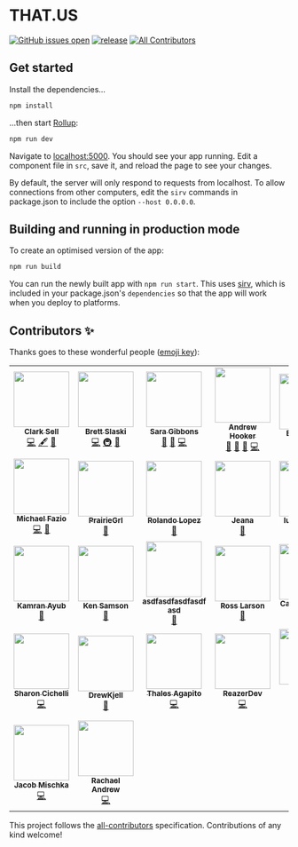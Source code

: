 # THAT.US

[![GitHub issues open](https://img.shields.io/github/issues/thatconference/that.us.svg)](https://github.com/thatconference/that.us/issues) [![release](https://img.shields.io/badge/PRs-welcome-brightgreen.svg)](https://github.com/thatconference/that.us/issues) <!-- ALL-CONTRIBUTORS-BADGE:START - Do not remove or modify this section -->
[![All Contributors](https://img.shields.io/badge/all_contributors-30-orange.svg?style=flat-square)](#contributors-)

<!-- ALL-CONTRIBUTORS-BADGE:END -->

## Get started

Install the dependencies...

```bash
npm install
```

...then start [Rollup](https://rollupjs.org):

```bash
npm run dev
```

Navigate to [localhost:5000](http://localhost:5000). You should see your app running. Edit a component file in `src`, save it, and reload the page to see your changes.

By default, the server will only respond to requests from localhost. To allow connections from other computers, edit the `sirv` commands in package.json to include the option `--host 0.0.0.0`.

## Building and running in production mode

To create an optimised version of the app:

```bash
npm run build
```

You can run the newly built app with `npm run start`. This uses [sirv](https://github.com/lukeed/sirv), which is included in your package.json's `dependencies` so that the app will work when you deploy to platforms.

## Contributors ✨

Thanks goes to these wonderful people ([emoji key](https://allcontributors.org/docs/en/emoji-key)):

<!-- ALL-CONTRIBUTORS-LIST:START - Do not remove or modify this section -->
<!-- prettier-ignore-start -->
<!-- markdownlint-disable -->
<table>
  <tr>
    <td align="center"><a href="http://unspecified.io"><img src="https://avatars1.githubusercontent.com/u/772569?v=4" width="100px;" alt=""/><br /><sub><b>Clark Sell</b></sub></a><br /><a href="https://github.com/ThatConference/that.us/commits?author=csell5" title="Code">💻</a> <a href="#content-csell5" title="Content">🖋</a> <a href="#design-csell5" title="Design">🎨</a></td>
    <td align="center"><a href="http://blog.brettski.com"><img src="https://avatars3.githubusercontent.com/u/473633?v=4" width="100px;" alt=""/><br /><sub><b>Brett Slaski</b></sub></a><br /><a href="https://github.com/ThatConference/that.us/commits?author=brettski" title="Code">💻</a> <a href="#infra-brettski" title="Infrastructure (Hosting, Build-Tools, etc)">🚇</a> <a href="#maintenance-brettski" title="Maintenance">🚧</a></td>
    <td align="center"><a href="http://saragibby.com"><img src="https://avatars1.githubusercontent.com/u/82035?v=4" width="100px;" alt=""/><br /><sub><b>Sara Gibbons</b></sub></a><br /><a href="https://github.com/ThatConference/that.us/pulls?q=is%3Apr+reviewed-by%3Asaragibby" title="Reviewed Pull Requests">👀</a> <a href="#userTesting-saragibby" title="User Testing">📓</a> <a href="https://github.com/ThatConference/that.us/commits?author=saragibby" title="Code">💻</a></td>
    <td align="center"><a href="https://leanpub.com/os-support"><img src="https://avatars3.githubusercontent.com/u/240650?v=4" width="100px;" alt=""/><br /><sub><b>Andrew Hooker</b></sub></a><br /><a href="https://github.com/ThatConference/that.us/issues?q=author%3AGeekOnCoffee" title="Bug reports">🐛</a> <a href="#userTesting-GeekOnCoffee" title="User Testing">📓</a> <a href="https://github.com/ThatConference/that.us/pulls?q=is%3Apr+reviewed-by%3AGeekOnCoffee" title="Reviewed Pull Requests">👀</a> <a href="https://github.com/ThatConference/that.us/commits?author=GeekOnCoffee" title="Code">💻</a></td>
    <td align="center"><a href="https://github.com/gemolle"><img src="https://avatars0.githubusercontent.com/u/60487024?v=4" width="100px;" alt=""/><br /><sub><b>Erin Gemoll</b></sub></a><br /><a href="https://github.com/ThatConference/that.us/issues?q=author%3Agemolle" title="Bug reports">🐛</a></td>
    <td align="center"><a href="https://github.com/TheTopher"><img src="https://avatars1.githubusercontent.com/u/6912293?v=4" width="100px;" alt=""/><br /><sub><b>TheTopher</b></sub></a><br /><a href="https://github.com/ThatConference/that.us/issues?q=author%3ATheTopher" title="Bug reports">🐛</a></td>
    <td align="center"><a href="https://github.com/mcookWI"><img src="https://avatars0.githubusercontent.com/u/5367626?v=4" width="100px;" alt=""/><br /><sub><b>Mike</b></sub></a><br /><a href="https://github.com/ThatConference/that.us/issues?q=author%3AmcookWI" title="Bug reports">🐛</a> <a href="#userTesting-mcookWI" title="User Testing">📓</a></td>
  </tr>
  <tr>
    <td align="center"><a href="https://github.com/MFazio23"><img src="https://avatars0.githubusercontent.com/u/782519?v=4" width="100px;" alt=""/><br /><sub><b>Michael Fazio</b></sub></a><br /><a href="https://github.com/ThatConference/that.us/commits?author=MFazio23" title="Code">💻</a> <a href="https://github.com/ThatConference/that.us/issues?q=author%3AMFazio23" title="Bug reports">🐛</a></td>
    <td align="center"><a href="https://github.com/PrairieGrl"><img src="https://avatars1.githubusercontent.com/u/66928505?v=4" width="100px;" alt=""/><br /><sub><b>PrairieGrl</b></sub></a><br /><a href="https://github.com/ThatConference/that.us/issues?q=author%3APrairieGrl" title="Bug reports">🐛</a></td>
    <td align="center"><a href="https://github.com/rolandolopez"><img src="https://avatars3.githubusercontent.com/u/1054389?v=4" width="100px;" alt=""/><br /><sub><b>Rolando Lopez</b></sub></a><br /><a href="https://github.com/ThatConference/that.us/issues?q=author%3Arolandolopez" title="Bug reports">🐛</a></td>
    <td align="center"><a href="https://www.jeana.dev"><img src="https://avatars2.githubusercontent.com/u/194128?v=4" width="100px;" alt=""/><br /><sub><b>Jeana</b></sub></a><br /><a href="https://github.com/ThatConference/that.us/issues?q=author%3Atsidel" title="Bug reports">🐛</a></td>
    <td align="center"><a href="https://github.com/lukeplamann"><img src="https://avatars3.githubusercontent.com/u/9270720?v=4" width="100px;" alt=""/><br /><sub><b>lukeplamann</b></sub></a><br /><a href="#ideas-lukeplamann" title="Ideas, Planning, & Feedback">🤔</a></td>
    <td align="center"><a href="http://youtube.com/eddiejaoude?sub_confirmation=1"><img src="https://avatars3.githubusercontent.com/u/624760?v=4" width="100px;" alt=""/><br /><sub><b>Eddie Jaoude</b></sub></a><br /><a href="https://github.com/ThatConference/that.us/commits?author=eddiejaoude" title="Code">💻</a> <a href="https://github.com/ThatConference/that.us/issues?q=author%3Aeddiejaoude" title="Bug reports">🐛</a></td>
    <td align="center"><a href="https://www.microsoft.com"><img src="https://avatars0.githubusercontent.com/u/7679720?v=4" width="100px;" alt=""/><br /><sub><b>David Pine</b></sub></a><br /><a href="https://github.com/ThatConference/that.us/commits?author=IEvangelist" title="Code">💻</a></td>
  </tr>
  <tr>
    <td align="center"><a href="http://kamranicus.com/"><img src="https://avatars1.githubusercontent.com/u/563819?v=4" width="100px;" alt=""/><br /><sub><b>Kamran Ayub</b></sub></a><br /><a href="https://github.com/ThatConference/that.us/issues?q=author%3Akamranayub" title="Bug reports">🐛</a></td>
    <td align="center"><a href="https://github.com/kenssamson"><img src="https://avatars3.githubusercontent.com/u/9221745?v=4" width="100px;" alt=""/><br /><sub><b>Ken Samson</b></sub></a><br /><a href="https://github.com/ThatConference/that.us/issues?q=author%3Akenssamson" title="Bug reports">🐛</a></td>
    <td align="center"><a href="https://github.com/ps2goat"><img src="https://avatars0.githubusercontent.com/u/5384732?v=4" width="100px;" alt=""/><br /><sub><b>asdfasdfasdfasdf asd</b></sub></a><br /><a href="#ideas-ps2goat" title="Ideas, Planning, & Feedback">🤔</a></td>
    <td align="center"><a href="https://github.com/zo0o0ot"><img src="https://avatars3.githubusercontent.com/u/876146?v=4" width="100px;" alt=""/><br /><sub><b>Ross Larson</b></sub></a><br /><a href="#ideas-zo0o0ot" title="Ideas, Planning, & Feedback">🤔</a></td>
    <td align="center"><a href="http://lgbtq.dev"><img src="https://avatars0.githubusercontent.com/u/2401816?v=4" width="100px;" alt=""/><br /><sub><b>Caden Sumner</b></sub></a><br /><a href="https://github.com/ThatConference/that.us/commits?author=Ghosts" title="Code">💻</a> <a href="https://github.com/ThatConference/that.us/issues?q=author%3AGhosts" title="Bug reports">🐛</a></td>
    <td align="center"><a href="https://github.com/asharonbaltazar"><img src="https://avatars3.githubusercontent.com/u/58940073?v=4" width="100px;" alt=""/><br /><sub><b>asharonbaltazar</b></sub></a><br /><a href="https://github.com/ThatConference/that.us/commits?author=asharonbaltazar" title="Code">💻</a></td>
    <td align="center"><a href="https://github.com/teyd"><img src="https://avatars2.githubusercontent.com/u/48223730?v=4" width="100px;" alt=""/><br /><sub><b>teyd</b></sub></a><br /><a href="https://github.com/ThatConference/that.us/issues?q=author%3Ateyd" title="Bug reports">🐛</a></td>
  </tr>
  <tr>
    <td align="center"><a href="http://www.girlwritescode.com/"><img src="https://avatars0.githubusercontent.com/u/514037?v=4" width="100px;" alt=""/><br /><sub><b>Sharon Cichelli</b></sub></a><br /><a href="https://github.com/ThatConference/that.us/commits?author=scichelli" title="Code">💻</a></td>
    <td align="center"><a href="https://github.com/DrewKjell"><img src="https://avatars0.githubusercontent.com/u/24257136?v=4" width="100px;" alt=""/><br /><sub><b>DrewKjell</b></sub></a><br /><a href="https://github.com/ThatConference/that.us/issues?q=author%3ADrewKjell" title="Bug reports">🐛</a></td>
    <td align="center"><a href="http://agapito.dev"><img src="https://avatars0.githubusercontent.com/u/51180770?v=4" width="100px;" alt=""/><br /><sub><b>Thales Agapito</b></sub></a><br /><a href="https://github.com/ThatConference/that.us/commits?author=thalesagapito" title="Code">💻</a></td>
    <td align="center"><a href="https://github.com/ReazerDev"><img src="https://avatars1.githubusercontent.com/u/36013882?v=4" width="100px;" alt=""/><br /><sub><b>ReazerDev</b></sub></a><br /><a href="https://github.com/ThatConference/that.us/commits?author=ReazerDev" title="Code">💻</a></td>
    <td align="center"><a href="https://github.com/Yassine-Latreche"><img src="https://avatars1.githubusercontent.com/u/59394690?v=4" width="100px;" alt=""/><br /><sub><b>Yassine Latreche</b></sub></a><br /><a href="https://github.com/ThatConference/that.us/commits?author=Yassine-Latreche" title="Code">💻</a></td>
    <td align="center"><a href="https://github.com/kehnj"><img src="https://avatars1.githubusercontent.com/u/17574909?v=4" width="100px;" alt=""/><br /><sub><b>Ken Johnson</b></sub></a><br /><a href="https://github.com/ThatConference/that.us/issues?q=author%3Akehnj" title="Bug reports">🐛</a></td>
    <td align="center"><a href="http://www.coreyhaines.com"><img src="https://avatars0.githubusercontent.com/u/3962?v=4" width="100px;" alt=""/><br /><sub><b>Corey Haines</b></sub></a><br /><a href="https://github.com/ThatConference/that.us/issues?q=author%3Acoreyhaines" title="Bug reports">🐛</a></td>
  </tr>
  <tr>
    <td align="center"><a href="https://www.mischka.me"><img src="https://avatars1.githubusercontent.com/u/3939997?v=4" width="100px;" alt=""/><br /><sub><b>Jacob Mischka</b></sub></a><br /><a href="https://github.com/ThatConference/that.us/commits?author=jacobmischka" title="Code">💻</a></td>
    <td align="center"><a href="https://www.rachael-andrew.dev/"><img src="https://avatars3.githubusercontent.com/u/6334799?v=4" width="100px;" alt=""/><br /><sub><b>Rachael Andrew</b></sub></a><br /><a href="https://github.com/ThatConference/that.us/commits?author=r-andrew-dev" title="Code">💻</a></td>
  </tr>
</table>

<!-- markdownlint-enable -->
<!-- prettier-ignore-end -->

<!-- ALL-CONTRIBUTORS-LIST:END -->

This project follows the [all-contributors](https://github.com/all-contributors/all-contributors) specification. Contributions of any kind welcome!
